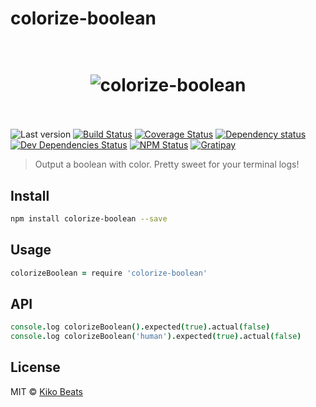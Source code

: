# colorize-boolean

<h1 align="center">
  <br>
  <img src="http://i.imgur.com/nxFJv4D.png" alt="colorize-boolean">
  <br>
  <br>
</h1>

![Last version](https://img.shields.io/github/tag/Kikobeats/colorize-boolean.svg?style=flat-square)
[![Build Status](http://img.shields.io/travis/Kikobeats/colorize-boolean/master.svg?style=flat-square)](https://travis-ci.org/Kikobeats/colorize-boolean)
[![Coverage Status](http://img.shields.io/coveralls/Kikobeats/colorize-boolean/master.svg?style=flat-square)](https://coveralls.io/r/Kikobeats/colorize-boolean?branch=master)
[![Dependency status](http://img.shields.io/david/Kikobeats/colorize-boolean.svg?style=flat-square)](https://david-dm.org/Kikobeats/colorize-boolean)
[![Dev Dependencies Status](http://img.shields.io/david/dev/Kikobeats/colorize-boolean.svg?style=flat-square)](https://david-dm.org/Kikobeats/colorize-boolean#info=devDependencies)
[![NPM Status](http://img.shields.io/npm/dm/colorize-boolean.svg?style=flat-square)](https://www.npmjs.org/package/colorize-boolean)
[![Gratipay](https://img.shields.io/gratipay/Kikobeats.svg?style=flat-square)](https://gratipay.com/~Kikobeats/)

> Output a boolean with color. Pretty sweet for your terminal logs!

## Install

```bash
npm install colorize-boolean --save
```

## Usage

```coffee
colorizeBoolean = require 'colorize-boolean'
```

## API

```coffee
console.log colorizeBoolean().expected(true).actual(false)
console.log colorizeBoolean('human').expected(true).actual(false)
```

## License

MIT © [Kiko Beats](http://www.kikobeats.com)
